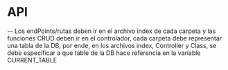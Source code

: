 # API

-- Los endPoints/rutas deben ir en el archivo index de cada carpeta y las funciones CRUD deben ir en el controlador, cada carpeta debe representar una tabla de la DB, por ende, en los archivos index, Controller y Class, se debe especificar a que table de la DB hace referencia en la variable CURRENT_TABLE
